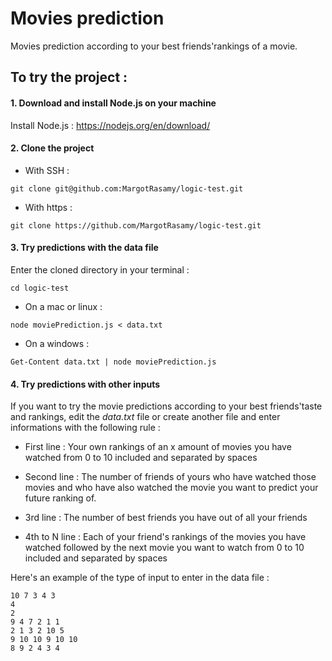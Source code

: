 # Movies prediction
Movies prediction according to your best friends'rankings of a movie.

## To try the project :

#### 1. Download and install Node.js on your machine
Install Node.js : https://nodejs.org/en/download/ 

#### 2. Clone the project

* With SSH : 
```console
git clone git@github.com:MargotRasamy/logic-test.git
```

* With https : 
```console
git clone https://github.com/MargotRasamy/logic-test.git
```

#### 3. Try predictions with the data file

Enter the cloned directory in your terminal : 

```console
cd logic-test
```

* On a mac or linux : 

```console
node moviePrediction.js < data.txt
```

* On a windows : 

```console
Get-Content data.txt | node moviePrediction.js
```

#### 4. Try predictions with other inputs

If you want to try the movie predictions according to your best friends'taste and rankings, edit the *data.txt* file or create another file and enter informations with the following rule :

* First line : Your own rankings of an x amount of movies you have watched from 0 to 10 included and separated by spaces

* Second line : The number of friends of yours who have watched those movies and who have also watched the movie you want to predict your future ranking of.

* 3rd line : The number of best friends you have out of all your friends

* 4th to N line : Each of your friend's rankings of the movies you have watched followed by the next movie you want to watch from 0 to 10 included and separated by spaces

Here's an example of the type of input to enter in the data file :

```console
10 7 3 4 3
4
2
9 4 7 2 1 1
2 1 3 2 10 5
9 10 10 9 10 10
8 9 2 4 3 4
```
